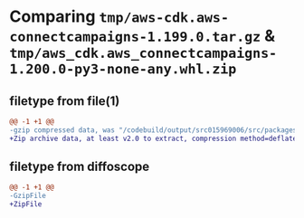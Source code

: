 # Comparing `tmp/aws-cdk.aws-connectcampaigns-1.199.0.tar.gz` & `tmp/aws_cdk.aws_connectcampaigns-1.200.0-py3-none-any.whl.zip`

## filetype from file(1)

```diff
@@ -1 +1 @@
-gzip compressed data, was "/codebuild/output/src015969006/src/packages/@aws-cdk/aws-connectcampaigns/dist/python/aws-cdk.aws-connectcampaigns-1.199.0.tar", last modified: Thu Apr 20 17:20:53 2023, max compression
+Zip archive data, at least v2.0 to extract, compression method=deflate
```

## filetype from diffoscope

```diff
@@ -1 +1 @@
-GzipFile
+ZipFile
```

